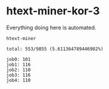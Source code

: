 # htext-miner-kor-3

Everything doing here is automated.

```
htext-miner

total: 553/9855 (5.611364789446982%)

job0: 101
job1: 116
job2: 110
job3: 116
job4: 110
```